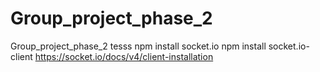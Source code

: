 # Group_project_phase_2

Group_project_phase_2
tesss
npm install socket.io
npm install socket.io-client
https://socket.io/docs/v4/client-installation
